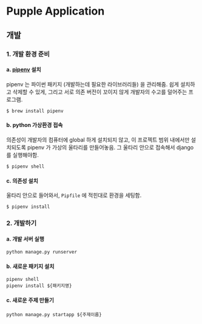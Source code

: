 # Pupple Application

## 개발 
### 1. 개발 환경 준비
#### a. [pipenv](https://github.com/pypa/pipenv) 설치
pipenv 는 파이썬 패키지 (개발하는데 필요한 라이브러리들) 을 관리해줌. 쉽게 설치하고 삭제할 수 있게, 그리고 서로 의존 버전이 꼬이지 않게 개발자의 수고를 덜어주는 프로그램. 
```shell script
$ brew install pipenv
```

#### b. python 가상환경 접속 
의존성이 개발자의 컴퓨터에 global 하게 설치되지 않고, 이 프로젝트 범위 내에서만 설치되도록 pipenv 가 가상의 울타리를 만들어놓음. 그 울타리 안으로 접속해서 django 를 실행해야함.
```shell script
$ pipenv shell
```

#### c. 의존성 설치 
울타리 안으로 들어와서, `Pipfile` 에 적힌대로 환경을 세팅함.
```shell script
$ pipenv install
```

### 2. 개발하기
#### a. 개발 서버 실행 
```shell script
python manage.py runserver
```

#### b. 새로운 패키지 설치
```shell script
pipenv shell
pipenv install ${패키지명} 
```

#### c. 새로운 주제 만들기 
```shell script
python manage.py startapp ${주제이름}
```
